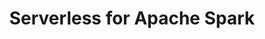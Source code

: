 ---
title: "Serverless for Apache Spark"
type: docs
weight: 1
description: > 
  Tools that work with Google Cloud Serverless for Apache Spark Sources.
---